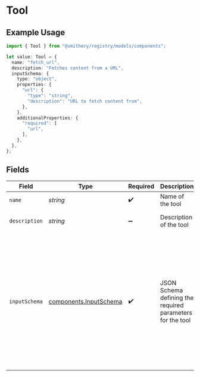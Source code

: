 # Tool

## Example Usage

```typescript
import { Tool } from "@smithery/registry/models/components";

let value: Tool = {
  name: "fetch_url",
  description: "Fetches content from a URL",
  inputSchema: {
    type: "object",
    properties: {
      "url": {
        "type": "string",
        "description": "URL to fetch content from",
      },
    },
    additionalProperties: {
      "required": [
        "url",
      ],
    },
  },
};
```

## Fields

| Field                                                                                                                                  | Type                                                                                                                                   | Required                                                                                                                               | Description                                                                                                                            | Example                                                                                                                                |
| -------------------------------------------------------------------------------------------------------------------------------------- | -------------------------------------------------------------------------------------------------------------------------------------- | -------------------------------------------------------------------------------------------------------------------------------------- | -------------------------------------------------------------------------------------------------------------------------------------- | -------------------------------------------------------------------------------------------------------------------------------------- |
| `name`                                                                                                                                 | *string*                                                                                                                               | :heavy_check_mark:                                                                                                                     | Name of the tool                                                                                                                       | fetch_url                                                                                                                              |
| `description`                                                                                                                          | *string*                                                                                                                               | :heavy_minus_sign:                                                                                                                     | Description of the tool                                                                                                                | Fetches content from a URL                                                                                                             |
| `inputSchema`                                                                                                                          | [components.InputSchema](../../models/components/inputschema.md)                                                                       | :heavy_check_mark:                                                                                                                     | JSON Schema defining the required parameters for the tool                                                                              | {<br/>"type": "object",<br/>"properties": {<br/>"url": {<br/>"type": "string",<br/>"description": "URL to fetch content from"<br/>}<br/>},<br/>"required": [<br/>"url"<br/>]<br/>} |